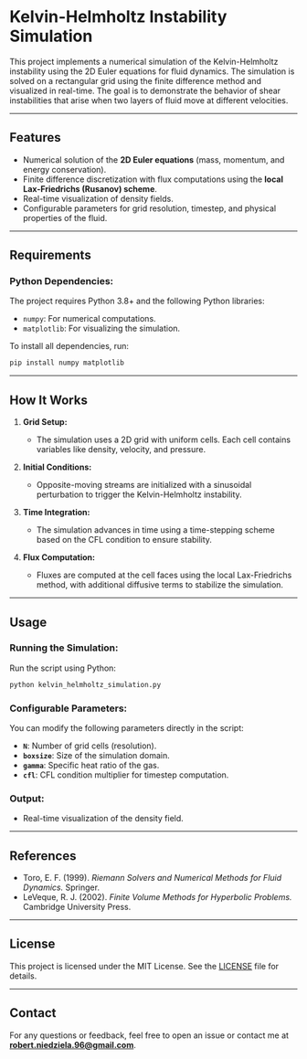 # Kelvin-Helmholtz Instability Simulation

This project implements a numerical simulation of the Kelvin-Helmholtz instability using the 2D Euler equations for fluid dynamics. The simulation is solved on a rectangular grid using the finite difference method and visualized in real-time. The goal is to demonstrate the behavior of shear instabilities that arise when two layers of fluid move at different velocities.

---

## Features

- Numerical solution of the **2D Euler equations** (mass, momentum, and energy conservation).
- Finite difference discretization with flux computations using the **local Lax-Friedrichs (Rusanov) scheme**.
- Real-time visualization of density fields.
- Configurable parameters for grid resolution, timestep, and physical properties of the fluid.

---

## Requirements

### Python Dependencies:
The project requires Python 3.8+ and the following Python libraries:

- `numpy`: For numerical computations.
- `matplotlib`: For visualizing the simulation.

To install all dependencies, run:

```bash
pip install numpy matplotlib
```

---

## How It Works

1. **Grid Setup:**
   - The simulation uses a 2D grid with uniform cells. Each cell contains variables like density, velocity, and pressure.
   
2. **Initial Conditions:**
   - Opposite-moving streams are initialized with a sinusoidal perturbation to trigger the Kelvin-Helmholtz instability.

3. **Time Integration:**
   - The simulation advances in time using a time-stepping scheme based on the CFL condition to ensure stability.

4. **Flux Computation:**
   - Fluxes are computed at the cell faces using the local Lax-Friedrichs method, with additional diffusive terms to stabilize the simulation.

---

## Usage

### Running the Simulation:
Run the script using Python:

```bash
python kelvin_helmholtz_simulation.py
```

### Configurable Parameters:
You can modify the following parameters directly in the script:

- **`N`**: Number of grid cells (resolution).
- **`boxsize`**: Size of the simulation domain.
- **`gamma`**: Specific heat ratio of the gas.
- **`cfl`**: CFL condition multiplier for timestep computation.

### Output:

- Real-time visualization of the density field.

---

## References

- Toro, E. F. (1999). *Riemann Solvers and Numerical Methods for Fluid Dynamics.* Springer.
- LeVeque, R. J. (2002). *Finite Volume Methods for Hyperbolic Problems.* Cambridge University Press.

---

## License

This project is licensed under the MIT License. See the [LICENSE](LICENSE) file for details.

---

## Contact

For any questions or feedback, feel free to open an issue or contact me at **robert.niedziela.96@gmail.com**.
